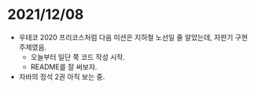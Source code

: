 # 2021/12/08

- 우테코 2020 프리코스처럼 다음 미션은 지하철 노선일 줄 알았는데, 자판기 구현 주제였음.
  - 오늘부터 일단 쭉 코드 작성 시작.
  - README를 잘 써보자.
- 자바의 정석 2권 아직 보는 중.